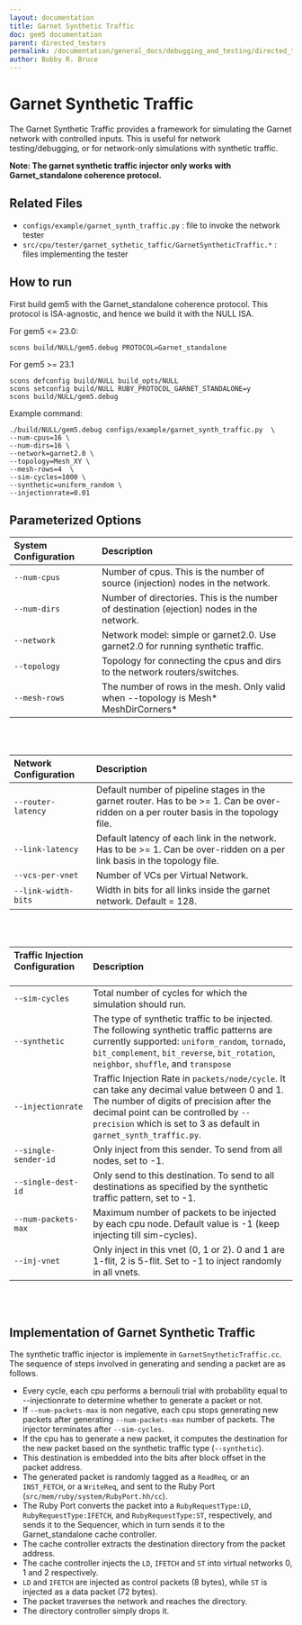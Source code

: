 ```yaml
---
layout: documentation
title: Garnet Synthetic Traffic
doc: gem5 documentation
parent: directed_testers
permalink: /documentation/general_docs/debugging_and_testing/directed_testers/garnet_synthetic_traffic/
author: Bobby R. Bruce
---
```


# Garnet Synthetic Traffic

The Garnet Synthetic Traffic provides a framework for simulating the Garnet
network with controlled inputs. This is useful for network testing/debugging,
or for network-only simulations with synthetic traffic.

**Note: The garnet synthetic traffic injector only works with Garnet_standalone
coherence protocol.**

## Related Files

* `configs/example/garnet_synth_traffic.py` : file to invoke the network tester
* `src/cpu/tester/garnet_sythetic_taffic/GarnetSyntheticTraffic.*` : files
implementing the tester

## How to run

First build gem5 with the Garnet_standalone coherence protocol. This protocol
is ISA-agnostic, and hence we build it with the NULL ISA.

For gem5 <= 23.0:

```
scons build/NULL/gem5.debug PROTOCOL=Garnet_standalone
```

For gem5 >= 23.1

```
scons defconfig build/NULL build_opts/NULL
scons setconfig build/NULL RUBY_PROTOCOL_GARNET_STANDALONE=y
scons build/NULL/gem5.debug
```

Example command:

```
./build/NULL/gem5.debug configs/example/garnet_synth_traffic.py  \
--num-cpus=16 \
--num-dirs=16 \
--network=garnet2.0 \
--topology=Mesh_XY \
--mesh-rows=4  \
--sim-cycles=1000 \
--synthetic=uniform_random \
--injectionrate=0.01
```

## Parameterized Options

|System Configuration &nbsp; &nbsp; &nbsp;         |Description                                                                              |
|:---------------------|:----------------------------------------------------------------------------------------|
|`--num-cpus`          |Number of cpus. This is the number of source (injection) nodes in the network.           |
|`--num-dirs`          |Number of directories. This is the number of destination (ejection) nodes in the network.|
|`--network`           |Network model: simple or garnet2.0. Use garnet2.0 for running synthetic traffic.         |
|`--topology`          |Topology for connecting the cpus and dirs to the network routers/switches.               |
|`--mesh-rows`         |The number of rows in the mesh. Only valid when --topology is Mesh* MeshDirCorners*      |

<br>
<br>

|Network Configuration &nbsp;       |Description                                                                                                                             |
|:---------------------|:---------------------------------------------------------------------------------------------------------------------------------------|
|`--router-latency`    | Default number of pipeline stages in the garnet router. Has to be >= 1. Can be over-ridden on a per router basis in the topology file. |
|`--link-latency`      | Default latency of each link in the network. Has to be >= 1. Can be over-ridden on a per link basis in the topology file.              |
|`--vcs-per-vnet`      | Number of VCs per Virtual Network.                                                                                                     |
|`--link-width-bits`   | Width in bits for all links inside the garnet network. Default = 128.                                                                  |

<br>
<br>

|Traffic Injection Configuration &nbsp; &nbsp; &nbsp; &nbsp; &nbsp;  |Description |
|:---------------------|:-----------|
|`--sim-cycles`        | Total number of cycles for which the simulation should run. |
|`--synthetic`         | The type of synthetic traffic to be injected. The following synthetic traffic patterns are currently supported: `uniform_random`, `tornado`, `bit_complement`, `bit_reverse`, `bit_rotation`, `neighbor`, `shuffle`, and `transpose` |
|`--injectionrate`     | Traffic Injection Rate in `packets/node/cycle`. It can take any decimal value between 0 and 1. The number of digits of precision after the decimal point can be controlled by `--precision` which is set to 3 as default in `garnet_synth_traffic.py`. |
|`--single-sender-id`  | Only inject from this sender. To send from all nodes, set to -1. |
|`--single-dest-id`    | Only send to this destination. To send to all destinations as specified by the synthetic traffic pattern, set to -1. |
|`--num-packets-max`   | Maximum number of packets to be injected by each cpu node. Default value is -1 (keep injecting till sim-cycles). |
|`--inj-vnet`          | Only inject in this vnet (0, 1 or 2). 0 and 1 are 1-flit, 2 is 5-flit. Set to -1 to inject randomly in all vnets. |

<br>
<br>

## Implementation of Garnet Synthetic Traffic

The synthetic traffic injector is implemente in `GarnetSnytheticTraffic.cc`.
The sequence of steps involved in generating and sending a packet are as
follows.

* Every cycle, each cpu performs a bernouli trial with probability equal to
--injectionrate to determine whether to generate a packet or not.
* If `--num-packets-max` is non negative, each cpu stops generating new packets
after generating `--num-packets-max` number of packets. The injector terminates
after `--sim-cycles`.
* If the cpu has to generate a new packet, it computes the destination for the
new packet based on the synthetic traffic type (`--synthetic`).
* This destination is embedded into the bits after block offset in the packet
address.
* The generated packet is randomly tagged as a `ReadReq`, or an `INST_FETCH`,
or a `WriteReq`, and sent to the Ruby Port
(`src/mem/ruby/system/RubyPort.hh/cc`).
* The Ruby Port converts the packet into a `RubyRequestType:LD`,
`RubyRequestType:IFETCH`, and `RubyRequestType:ST`, respectively, and sends it
to the Sequencer, which in turn sends it to the Garnet_standalone cache
controller.
* The cache controller extracts the destination directory from the packet
address.
* The cache controller injects the `LD`, `IFETCH` and `ST` into virtual
networks 0, 1 and 2 respectively.
* `LD` and `IFETCH` are injected as control packets (8 bytes), while `ST` is
injected as a data packet (72 bytes).
* The packet traverses the network and reaches the directory.
* The directory controller simply drops it.
